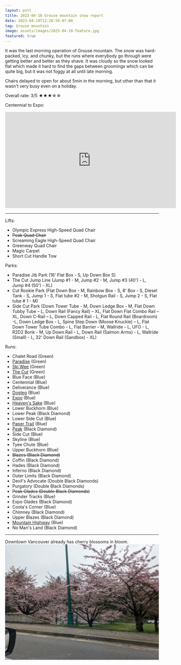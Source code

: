 ```yaml
---
layout: post
title: 2023-04-10 Grouse mountain snow report
date: 2023-04-10T12:20:59-07:00
tag: Grouse mountain
image: assets/images/2023-04-10-feature.jpg
featured: true
---
```


It was the last morning operation of Grouse mountain. The snow was hard-packed, icy, and chunky, but the runs where everybody go through were getting better and better as they shave. It was cloudy so the snow looked flat which made it hard to find the gaps between groomings which can be quite big, but it was not foggy at all until late morning.

Chairs delayed to open for about 5min in the morning, but other than that it wasn't very busy even on a holiday.

Overall rate: 3/5 ★★★☆☆

Centennial to Expo:
<iframe width="560" height="315" src="https://www.youtube.com/embed/h8djZtYapgk" title="YouTube video player" frameborder="0" allow="accelerometer; autoplay; clipboard-write; encrypted-media; gyroscope; picture-in-picture; web-share" allowfullscreen></iframe>

---

Lifts:

* Olympic Express High-Speed Quad Chair
* <del>Peak Quad Chair</del>
* Screaming Eagle High-Speed Quad Chair
* Greenway Quad Chair
* Magic Carpet
* Short Cut Handle Tow

Parks:

* Paradise Jib Park (16' Flat Box - S, Up Down Box S)
* The Cut Jump Line (Jump #1 - M, Jump #2 - M, Jump #3 (40') - L, Jump #4 (50') - XL)
* Cut Rookie Park (Flat Down Box - M, Rainbow Box - S, 8' Box - S, Diesel Tank - S, Jump 1 - S, Flat tube #2 - M, Shotgun Rail - S, Jump 2 - S, Flat tube # 1 - M)
* Side Cut Park (Down Tower Tube - M, Down Ledge Box - M, Flat Down Tubby Tube – L, Down Rail (Fancy Rail) – XL, Flat Down Flat Combo Rail – XL, Down C-Rail – L, Down Capped Rail - L, Flat Round Rail (Boardroom) -L, Down Ledge Box - L, Spine Step Down (Moose Knuckle) – L, Flat Down Tower Tube Combo - L, Flat Barrier - M, Wallride - L, UFO - L, R2D2 Bonk - M, Up Down Rail - L, Down Rail (Salmon Arms) - L, Wallride (Small) - L, 32' Down Rail (Sandbox) - XL)

Runs:

* Chalet Road (Green)
* [Paradise](/grouse/paradise) (Green)
* [Ski Wee](/magic-carpet/) (Green)
* [The Cut](/grouse/the-cut/) (Green)
* Blue Face (Blue)
* Centennial (Blue)
* Deliverance (Blue)
* [Dogleg](/dogleg/) (Blue)
* [Expo](/grouse/expo/) (Blue)
* [Heaven's Sake](/heavens-sake/) (Blue)
* Lower Buckhorn (Blue)
* Lower Peak (Black Diamond)
* Lower Side Cut (Blue)
* [Paper Trail](/paper-trail/) (Blue)
* [Peak](/grouse/peak/) (Black Diamond)
* Side Cut (Blue)
* Skyline (Blue)
* Tyee Chute (Blue)
* Upper Buckhorn (Blue)
* <del>Blazes (Black Diamond)</del>
* Coffin (Black Diamond)
* Hades (Black Diamond)
* Inferno (Black Diamond)
* Outer Limits (Black Diamond)
* Devil's Advocate (Double Black Diamonds)
* Purgatory (Double Black Diamonds)
* <del>Peak Glades (Double Black Diamonds)</del>
* Grinder Tracks (Blue)
* Expo Glades (Black Diamond)
* Coola's Corner (Blue)
* Chimney (Black Diamond)
* Upper Blazes (Black Diamond)
* [Mountain Highway](/grouse/mountain-highway/) (Blue)
* No Man's Land (Black Diamond)

---

Downtown Vancouver already has cherry blossoms in bloom.
![](/assets/images/2023-04-10-sakura.jpg)
